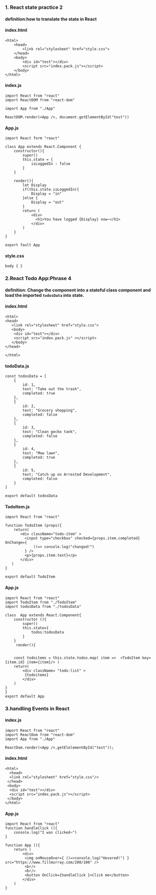 ### 1. React state practice 2

#### definition:how to translate the state in React

#### index.html

```
<html>
    <head>
        <link rel="stylesheet" href="style.css">
    </head>
    <body>
        <div id="test"></div>
        <script src="index.pack.js"></script>
    </body>
</html>

```

#### index.js

```
import React from "react"
import ReactDOM from "react-dom"

import App from "./App"

ReactDOM.render(<App />, document.getElementById("test"))
```

#### App.js

```
import React form "react"

class App extends React.Component {
    constructor(){
        super()
        this.state = {
            isLoggedIn : false
        }
    }

    render(){
        let Display
        if(this.state.isLoggedIn){
            Display = "in"
        }else {
            Display = "out"
        }
        return (
            <div>
              <h1>You have logged {Display} now~</h1>
            </div>
        )
    }
}

export fault App
```

#### style.css

```
body { }
```

### 2.React Todo App:Phrase 4

#### definition: Change the <App /> component into a stateful class component and load the imported `todosData` into state.

#### index.html

```
<html>
<head>
   <link rel="stylesheet" href="style.css">
   <body>
    <div id="test"></div>
    <script src="index.pack.js" ></script>
   </body>
</head>

</html>

```

#### todoData.js

```
const todosData = [
    {
        id: 1,
        text: "Take out the trash",
        completed: true
    },
    {
        id: 2,
        text: "Grocery shopping",
        completed: false
    },
    {
        id: 3,
        text: "Clean gecko tank",
        completed: false
    },
    {
        id: 4,
        text: "Mow lawn",
        completed: true
    },
    {
        id: 5,
        text: "Catch up on Arrested Development",
        completed: false
    }
]

export default todosData
```

#### TodoItem.js

```
import React from "react"

function TodoItem (props){
    return(
       <div className="todo-item" >
         <input type="checkbox" checked={props.item.completed} OnChange={
             ()=> console.log("changed!")
         } />
         <p>{props.item.text}</p>
       </div>
   )
}

export default TodoItem

```

#### App.js

```
import React from "react"
import TodoItem from "./TodoItem"
import todosData from "./todosData"

class  App extends React.Component{
    constructor (){
        super()
        this.state={
            todos:todosData
        }
    }
     render(){


    const todoitems = this.state.todos.map( item =>  <TodoItem key={item.id} item={item}/> )
    return(
        <div className= "todo-list" >
         {todoitems}
        </div>
    )
}
}
export default App
```

### 3.handling Events in React

#### index.js

```
import React from "react"
import ReactDom from "react-dom"
import App from "./App"

ReactDom.render(<App />,getElelementById("test"));
```

#### index.html

```
<html>
  <head>
  <link rel="stylesheet" href="style.css"/>
 </head>
 <body>
  <div id="test"></div>
  <script src="index.pack.js"></script>
 </body>
</html>
```

#### App.js

```
import React from "react"
function handleClick (){
    console.log("I was clicked~")
}

function App (){
    return (
        <div>
         <img onMouseOver={ ()=>console.log("Hovered!") } src="https://www.fillmurray.com/200/100" />
         <br/>
         <br/>
         <button OnClick={handleClick }>Click me</button>
        </div>
    )
}

```

